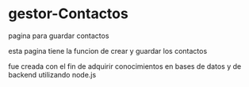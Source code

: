 # gestor-Contactos
pagina para guardar contactos

esta pagina tiene la funcion de crear y guardar los contactos

fue creada con el fin de adquirir conocimientos en bases de datos y de backend utilizando node.js

